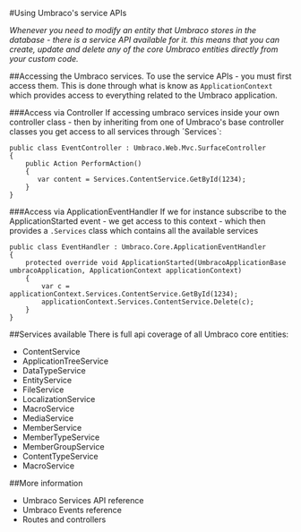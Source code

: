 #Using Umbraco's service APIs

_Whenever you need to modify an entity that Umbraco stores in the database - there is a service API available for it. this means that
you can create, update and delete any of the core Umbraco entities directly from your custom code._


##Accessing the Umbraco services.
To use the service APIs - you must first access them. This is done through what is know as `ApplicationContext` which provides access to everything related
to the Umbraco application.


###Access via Controller
If accessing umbraco services inside your own controller class - then by inheriting from one of Umbraco's base controller classes you get access to all services through ´Services`:

```
public class EventController : Umbraco.Web.Mvc.SurfaceController
{
    public Action PerformAction()
    {
       var content = Services.ContentService.GetById(1234);
    }
}
```

###Access via ApplicationEventHandler
If we for instance subscribe to the ApplicationStarted event - we get access to this context - which then provides a `.Services` class which contains all the
available services

```
public class EventHandler : Umbraco.Core.ApplicationEventHandler
{
    protected override void ApplicationStarted(UmbracoApplicationBase umbracoApplication, ApplicationContext applicationContext)
    {
        var c = applicationContext.Services.ContentService.GetById(1234);
        applicationContext.Services.ContentService.Delete(c);
    }
}
```

##Services available
There is full api coverage of all Umbraco core entities:

- ContentService
- ApplicationTreeService
- DataTypeService
- EntityService
- FileService
- LocalizationService
- MacroService
- MediaService
- MemberService
- MemberTypeService
- MemberGroupService
- ContentTypeService
- MacroService


##More information
- Umbraco Services API reference
- Umbraco Events reference
- Routes and controllers
